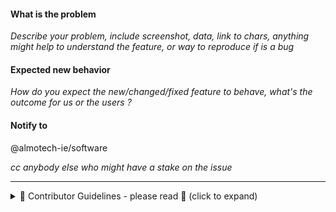 #### What is the problem

_Describe your problem, include screenshot, data, link to chars, anything might help to understand the feature, or way to reproduce if is a bug_

#### Expected new behavior

_How do you expect the new/changed/fixed feature to behave, what's the outcome for us or the users ?_

#### Notify to
@almotech-ie/software

_cc anybody else who might have a stake on the issue_

<!-- Please do not edit below this line. -->
<hr />
<details>
<summary> 🔔  Contributor Guidelines - please read 🔔  (click to expand)</summary>

*  **Set the right labels**. The most common are:
    * Issue type: `enhancement`, `bug` `backend`, `frontend`, `tech debt`
    * Related area: `Tracks`, `Channels`, etc. this helps to manage priorities and separated backlogs
* **Put the PR in the right column** of the ZenHub board for Issue/PR tracking
   * Almotech [main board](https://app.zenhub.com/workspaces/media-manager-v2-5eeb3d87b134440019ab9fb1/board?repos=266825050)
   * you might want to to [install the plugin ](https://www.zenhub.com/extension)
* **Use "Connect to Issue"** If there's an open related issue
* **Assign the issue to yourself**
</details>

